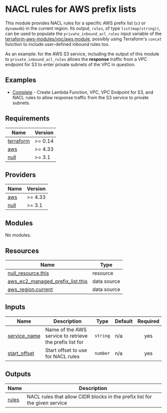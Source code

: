 # NACL rules for AWS prefix lists
This module provides NACL rules for a specific AWS prefix list (`s3` or `dynamodb`) in the current region. Its output, `rules`, of type `list(map(string))`, can be used to populate the `private_inbound_acl_rules` input variable of the [terraform-aws-modules/vpc/aws module](https://registry.terraform.io/modules/terraform-aws-modules/vpc/aws/latest), possibly using Terraform's `concat` function to include user-defined inbound rules too.

As an example: for the AWS S3 service, including the output of this module to `private_inbound_acl_rules` allows the **response** traffic from a VPC endpoint for S3 to enter private subnets of the VPC in question.

## Examples
- [Complete](https://github.com/luigidifraiawork/terraform-aws-nacl-rules-managed-prefix-list/tree/master/examples/complete) - Create Lambda Function, VPC, VPC Endpoint for S3, and NACL rules to allow response traffic from the S3 service to private subnets.

<!-- BEGINNING OF PRE-COMMIT-TERRAFORM DOCS HOOK -->
## Requirements

| Name | Version |
|------|---------|
| <a name="requirement_terraform"></a> [terraform](#requirement\_terraform) | >= 0.14 |
| <a name="requirement_aws"></a> [aws](#requirement\_aws) | >= 4.33 |
| <a name="requirement_null"></a> [null](#requirement\_null) | >= 3.1 |

## Providers

| Name | Version |
|------|---------|
| <a name="provider_aws"></a> [aws](#provider\_aws) | >= 4.33 |
| <a name="provider_null"></a> [null](#provider\_null) | >= 3.1 |

## Modules

No modules.

## Resources

| Name | Type |
|------|------|
| [null_resource.this](https://registry.terraform.io/providers/hashicorp/null/latest/docs/resources/resource) | resource |
| [aws_ec2_managed_prefix_list.this](https://registry.terraform.io/providers/hashicorp/aws/latest/docs/data-sources/ec2_managed_prefix_list) | data source |
| [aws_region.current](https://registry.terraform.io/providers/hashicorp/aws/latest/docs/data-sources/region) | data source |

## Inputs

| Name | Description | Type | Default | Required |
|------|-------------|------|---------|:--------:|
| <a name="input_service_name"></a> [service\_name](#input\_service\_name) | Name of the AWS service to retrieve the prefix list for | `string` | n/a | yes |
| <a name="input_start_offset"></a> [start\_offset](#input\_start\_offset) | Start offset to use for NACL rules | `number` | n/a | yes |

## Outputs

| Name | Description |
|------|-------------|
| <a name="output_rules"></a> [rules](#output\_rules) | NACL rules that allow CIDR blocks in the prefix list for the given service |
<!-- END OF PRE-COMMIT-TERRAFORM DOCS HOOK -->
